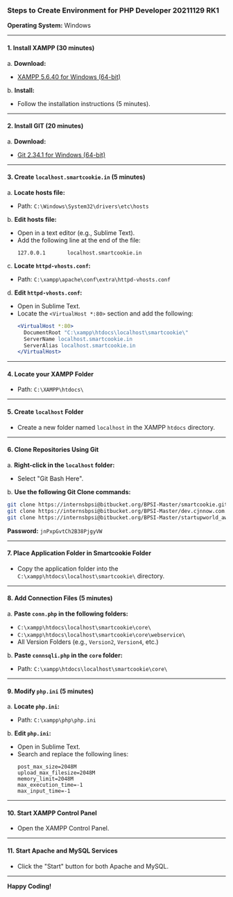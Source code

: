 ### Steps to Create Environment for PHP Developer 20211129 RK1

**Operating System:** Windows

---

#### 1. Install XAMPP (30 minutes)

a. **Download:**
   - [XAMPP 5.6.40 for Windows (64-bit)](https://sourceforge.net/projects/xampp/files/XAMPP%20Windows/5.6.40/xampp-portable-windows-x64-5.6.40-1-VC11-installer.exe/download)
  
b. **Install:**
   - Follow the installation instructions (5 minutes).

---

#### 2. Install GIT (20 minutes)

a. **Download:**
   - [Git 2.34.1 for Windows (64-bit)](https://github.com/git-for-windows/git/releases/download/v2.34.1.windows.1/Git-2.34.1-64-bit.exe)

---

#### 3. Create `localhost.smartcookie.in` (5 minutes)

a. **Locate hosts file:**
   - Path: `C:\Windows\System32\drivers\etc\hosts`

b. **Edit hosts file:**
   - Open in a text editor (e.g., Sublime Text).
   - Add the following line at the end of the file:
     ```
     127.0.0.1       localhost.smartcookie.in
     ```

c. **Locate `httpd-vhosts.conf`:**
   - Path: `C:\xampp\apache\conf\extra\httpd-vhosts.conf`

d. **Edit `httpd-vhosts.conf`:**
   - Open in Sublime Text.
   - Locate the `<VirtualHost *:80>` section and add the following:
     ```apache
     <VirtualHost *:80>
       DocumentRoot "C:\xampp\htdocs\localhost\smartcookie\"
       ServerName localhost.smartcookie.in
       ServerAlias localhost.smartcookie.in
     </VirtualHost>
     ```

---

#### 4. Locate your XAMPP Folder

- Path: `C:\XAMPP\htdocs\`

---

#### 5. Create `localhost` Folder

- Create a new folder named `localhost` in the XAMPP `htdocs` directory.

---

#### 6. Clone Repositories Using Git

a. **Right-click in the `localhost` folder:**
   - Select "Git Bash Here".

b. **Use the following Git Clone commands:**
   ```bash
   git clone https://internsbpsi@bitbucket.org/BPSI-Master/smartcookie.git
   git clone https://internsbpsi@bitbucket.org/BPSI-Master/dev.cjnnow.com.git
   git clone https://internsbpsi@bitbucket.org/BPSI-Master/startupworld_aws.git
   ```

   **Password:** `jnPxpGvtCh2B38PjgyVW`

---

#### 7. Place Application Folder in Smartcookie Folder

- Copy the application folder into the `C:\xampp\htdocs\localhost\smartcookie\` directory.

---

#### 8. Add Connection Files (5 minutes)

a. **Paste `conn.php` in the following folders:**
   - `C:\xampp\htdocs\localhost\smartcookie\core\`
   - `C:\xampp\htdocs\localhost\smartcookie\core\webservice\`
   - All Version Folders (e.g., `Version2`, `Version4`, etc.)

b. **Paste `connsqli.php` in the `core` folder:**
   - Path: `C:\xampp\htdocs\localhost\smartcookie\core\`

---

#### 9. Modify `php.ini` (5 minutes)

a. **Locate `php.ini`:**
   - Path: `C:\xampp\php\php.ini`

b. **Edit `php.ini`:**
   - Open in Sublime Text.
   - Search and replace the following lines:
     ```
     post_max_size=2048M
     upload_max_filesize=2048M
     memory_limit=2048M
     max_execution_time=-1
     max_input_time=-1
     ```

---

#### 10. Start XAMPP Control Panel

- Open the XAMPP Control Panel.

---

#### 11. Start Apache and MySQL Services

- Click the "Start" button for both Apache and MySQL.

---

**Happy Coding!**
